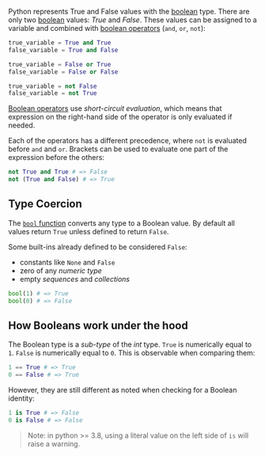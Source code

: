 Python represents True and False values with the [boolean][boolean] type. There are only two [boolean][boolean] values: _True_ and _False_. These values can be assigned to a variable and combined with [boolean operators][boolean-operators] (`and`, `or`, `not`):

```python
true_variable = True and True
false_variable = True and False

true_variable = False or True
false_variable = False or False

true_variable = not False
false_variable = not True
```

[Boolean operators][boolean-operators] use _short-circuit evaluation_, which means that expression on the right-hand side of the operator is only evaluated if needed.

Each of the operators has a different precedence, where `not` is evaluated before `and` and `or`. Brackets can be used to evaluate one part of the expression before the others:

```python
not True and True # => False
not (True and False) # => True
```

## Type Coercion

The [`bool` function][bool-function] converts any type to a Boolean value. By default all values return `True` unless defined to return `False`.

Some built-ins already defined to be considered `False`:

- constants like `None` and `False`
- zero of any _numeric type_
- empty _sequences_ and _collections_

```python
bool(1) # => True
bool(0) # => False
```

## How Booleans work under the hood

The Boolean type is a _sub-type_ of the _int_ type. `True` is numerically equal to `1`. `False` is numerically equal to `0`. This is observable when comparing them:

```python
1 == True # => True
0 == False # => True
```

However, they are still different as noted when checking for a Boolean identity:

```python
1 is True # => False
0 is False # => False
```

> Note: in python >= 3.8, using a literal value on the left side of `is` will raise a warning.

[bool-function]: https://docs.python.org/3/library/functions.html#bool
[boolean]: https://docs.python.org/3/library/stdtypes.html#truth
[boolean-operators]: https://docs.python.org/3/library/stdtypes.html#boolean-operations-and-or-not
